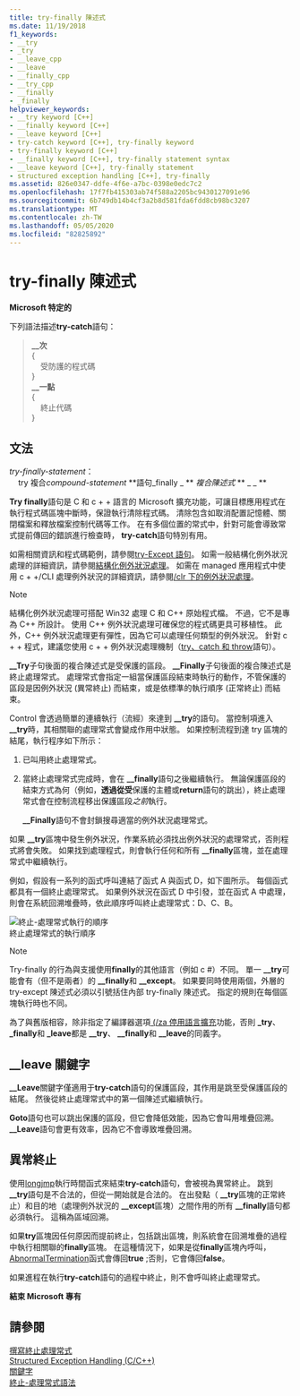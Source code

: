 ```yaml
---
title: try-finally 陳述式
ms.date: 11/19/2018
f1_keywords:
- __try
- _try
- __leave_cpp
- __leave
- __finally_cpp
- __try_cpp
- __finally
- _finally
helpviewer_keywords:
- __try keyword [C++]
- __finally keyword [C++]
- __leave keyword [C++]
- try-catch keyword [C++], try-finally keyword
- try-finally keyword [C++]
- __finally keyword [C++], try-finally statement syntax
- __leave keyword [C++], try-finally statement
- structured exception handling [C++], try-finally
ms.assetid: 826e0347-ddfe-4f6e-a7bc-0398e0edc7c2
ms.openlocfilehash: 17f7fb415303ab74f588a2205bc9430127091e96
ms.sourcegitcommit: 6b749db14b4cf3a2b8d581fda6fdd8cb98bc3207
ms.translationtype: MT
ms.contentlocale: zh-TW
ms.lasthandoff: 05/05/2020
ms.locfileid: "82825892"
---
```

# <a name="try-finally-statement"></a>try-finally 陳述式

**Microsoft 特定的**

下列語法描述**try-catch**語句：

> **\_\_次**<br/>
> {\
> &nbsp;&nbsp;&nbsp;&nbsp;受防護的程式碼 \
> }\
> **\_\_一點**\
> {\
> &nbsp;&nbsp;&nbsp;&nbsp;終止代碼 \
> }

## <a name="grammar"></a>文法

*try-finally-statement*：<br/>
&nbsp;&nbsp;&nbsp;&nbsp;try 複合*compound-statement* **語句\_finally \_ ** *複合陳述式* ** \_ \_ **

**Try finally**語句是 C 和 c + + 語言的 Microsoft 擴充功能，可讓目標應用程式在執行程式碼區塊中斷時，保證執行清除程式碼。 清除包含如取消配置記憶體、關閉檔案和釋放檔案控制代碼等工作。 在有多個位置的常式中，針對可能會導致常式提前傳回的錯誤進行檢查時， **try-catch**語句特別有用。

如需相關資訊和程式碼範例，請參閱[try-Except 語句](../cpp/try-except-statement.md)。 如需一般結構化例外狀況處理的詳細資訊，請參閱[結構化例外狀況處理](../cpp/structured-exception-handling-c-cpp.md)。 如需在 managed 應用程式中使用 c + +/CLI 處理例外狀況的詳細資訊，請參閱[/clr 下的例外狀況處理](../extensions/exception-handling-cpp-component-extensions.md)。

> [!NOTE]
> 結構化例外狀況處理可搭配 Win32 處理 C 和 C++ 原始程式檔。 不過，它不是專為 C++ 所設計。 使用 C++ 例外狀況處理可確保您的程式碼更具可移植性。 此外，C++ 例外狀況處理更有彈性，因為它可以處理任何類型的例外狀況。 針對 c + + 程式，建議您使用 c + + 例外狀況處理機制（[try、catch 和 throw](../cpp/try-throw-and-catch-statements-cpp.md)語句）。

**__Try**子句後面的複合陳述式是受保護的區段。 **__Finally**子句後面的複合陳述式是終止處理常式。 處理常式會指定一組當保護區段結束時執行的動作，不管保護的區段是因例外狀況 (異常終止) 而結束，或是依標準的執行順序 (正常終止) 而結束。

Control 會透過簡單的連續執行（流經）來達到 **__try**的語句。 當控制項進入 **__try**時，其相關聯的處理常式會變成作用中狀態。 如果控制流程到達 try 區塊的結尾，執行程序如下所示：

1. 已叫用終止處理常式。

1. 當終止處理常式完成時，會在 **__finally**語句之後繼續執行。 無論保護區段的結束方式為何（例如，**透過從受**保護的主體或**return**語句的跳出），終止處理常式會在控制流程移出保護區段*之前*執行。

   **__Finally**語句不會封鎖搜尋適當的例外狀況處理常式。

如果 **__try**區塊中發生例外狀況，作業系統必須找出例外狀況的處理常式，否則程式將會失敗。 如果找到處理程式，則會執行任何和所有 **__finally**區塊，並在處理常式中繼續執行。

例如，假設有一系列的函式呼叫連結了函式 A 與函式 D，如下圖所示。 每個函式都具有一個終止處理常式。 如果例外狀況在函式 D 中引發，並在函式 A 中處理，則會在系統回溯堆疊時，依此順序呼叫終止處理常式：D、C、B。

![終止&#45;處理常式執行的順序](../cpp/media/vc38cx1.gif "終止&#45;處理常式執行的順序") <br/>
終止處理常式的執行順序

> [!NOTE]
> Try-finally 的行為與支援使用**finally**的其他語言（例如 c #）不同。  單一 **__try**可能會有（但不是兩者）的 **__finally**和 **__except**。  如果要同時使用兩個，外層的 try-except 陳述式必須以引號括住內部 try-finally 陳述式。  指定的規則在每個區塊執行時也不同。

為了與舊版相容，除非指定了編譯器選項[ \(/za 停用語言擴充](../build/reference/za-ze-disable-language-extensions.md)功能，否則 **_try**、 **_finally**和 **_leave**都是 **__try**、 **__finally**和 **__leave**的同義字。

## <a name="the-__leave-keyword"></a>__leave 關鍵字

**__Leave**關鍵字僅適用于**try-catch**語句的保護區段，其作用是跳至受保護區段的結尾。 然後從終止處理常式中的第一個陳述式繼續執行。

**Goto**語句也可以跳出保護的區段，但它會降低效能，因為它會叫用堆疊回溯。 **__Leave**語句會更有效率，因為它不會導致堆疊回溯。

## <a name="abnormal-termination"></a>異常終止

使用[longjmp](../c-runtime-library/reference/longjmp.md)執行時間函式來結束**try-catch**語句，會被視為異常終止。 跳到 **__try**語句是不合法的，但從一開始就是合法的。 在出發點（ **__try**區塊的正常終止）和目的地（處理例外狀況的 **__except**區塊）之間作用的所有 **__finally**語句都必須執行。 這稱為區域回溯。

如果**try**區塊因任何原因而提前終止，包括跳出區塊，則系統會在回溯堆疊的過程中執行相關聯的**finally**區塊。 在這種情況下，如果是從**finally**區塊內呼叫， [AbnormalTermination](/windows/win32/Debug/abnormaltermination)函式會傳回**true** ;否則，它會傳回**false**。

如果進程在執行**try-catch**語句的過程中終止，則不會呼叫終止處理常式。

**結束 Microsoft 專有**

## <a name="see-also"></a>請參閱

[撰寫終止處理常式](../cpp/writing-a-termination-handler.md)<br/>
[Structured Exception Handling (C/C++)](../cpp/structured-exception-handling-c-cpp.md)<br/>
[關鍵字](../cpp/keywords-cpp.md)<br/>
[終止-處理常式語法](/windows/win32/Debug/termination-handler-syntax)
